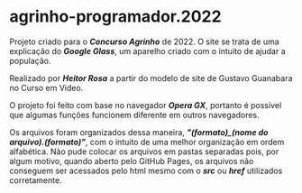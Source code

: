 # agrinho-programador.2022
<p>Projeto criado para o <em><b>Concurso Agrinho</b></em> de 2022. O site se trata de uma explicação do <em><b>Google Glass</b></em>, um aparelho criado com o intuito de ajudar a população.</p> <p>Realizado por <em><b>Heitor Rosa</b></em> a partir do modelo de site de Gustavo Guanabara no Curso em Video.</p>
<p>O projeto foi feito com base no navegador <em><b>Opera GX</b></em>, portanto é possível que algumas funções funcionem diferente em outros navegadores.</p>
<p>Os arquivos foram organizados dessa maneira, <em><b>"(formato)_(nome do arquivo).(formato)"</b></em>, com o intuito de uma melhor organização em ordem alfabética. Não pude colocar os arquivos em pastas separadas pois, por algum motivo, quando aberto pelo GitHub Pages, os arquivos não conseguem ser acessados pelo html mesmo com o <em><b>src</b></em> ou <em><b>href</b></em> utilizados corretamente.</p>
